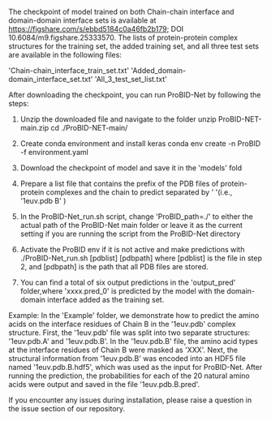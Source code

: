 The checkpoint of model trained on both Chain-chain interface and domain-domain interface sets is available at https://figshare.com/s/ebbd5184c0a46fb2b179; DOI 10.6084/m9.figshare.25333570.
The lists of protein-protein complex structures for the training set, the added training set, and all three test sets are available in the following files:

'Chain-chain_interface_train_set.txt'
'Added_domain-domain_interface_set.txt'
'All_3_test_set_list.txt'

After downloading the checkpoint, you can run ProBID-Net by following the steps:

1. Unzip the downloaded file and navigate to the folder
   unzip ProBID-NET-main.zip
   cd ./ProBID-NET-main/

2. Create conda environment and install keras
  conda env create -n ProBID -f environment.yaml

3. Download the checkpoint of model and save it in the 'models' fold
   
4. Prepare a list file that contains the prefix of the PDB files of protein-protein complexes and
 the chain to predict separated by '  '(i.e., '1euv.pdb  B' )

5. In the ProBID-Net_run.sh script, change 'ProBID_path=./' to either the actual path of the ProBID-Net main folder
   or leave it as the current setting if you are running the script from the ProBID-Net directory

6. Activate the ProBID env if it is not active and make predictions with
  ./ProBID-Net_run.sh [pdblist] [pdbpath]
   where [pdblist] is the file in step 2, and [pdbpath] is the path that all PDB files are stored.
7. You can find a total of six output predictions in the 'output_pred' folder,where 'xxxx.pred_0' is 
  predicted by the model with the domain-domain interface added as the training set.

Example:
In the 'Example' folder, we demonstrate how to predict the amino acids on the interface residues of Chain B in the '1euv.pdb' complex structure.
First, the '1euv.pdb' file was split into two separate structures: '1euv.pdb.A' and '1euv.pdb.B'. In the '1euv.pdb.B' file, the amino acid types 
at the interface residues of Chain B were masked as 'XXX'.
Next, the structural information from '1euv.pdb.B' was encoded into an HDF5 file named '1euv.pdb.B.hdf5', which was used as the input for ProBID-Net.
After running the prediction, the probabilities for each of the 20 natural amino acids were output and saved in the file '1euv.pdb.B.pred'.

If you encounter any issues during installation, please raise a question in the issue section of our repository.


